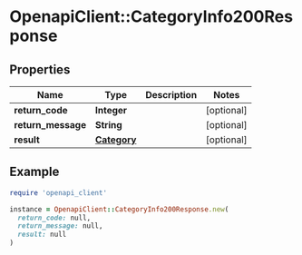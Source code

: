 # OpenapiClient::CategoryInfo200Response

## Properties

| Name | Type | Description | Notes |
| ---- | ---- | ----------- | ----- |
| **return_code** | **Integer** |  | [optional] |
| **return_message** | **String** |  | [optional] |
| **result** | [**Category**](Category.md) |  | [optional] |

## Example

```ruby
require 'openapi_client'

instance = OpenapiClient::CategoryInfo200Response.new(
  return_code: null,
  return_message: null,
  result: null
)
```

